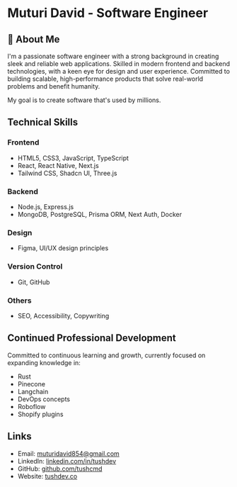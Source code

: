 # Muturi David - Software Engineer

## 🚀 About Me
I'm a passionate software engineer with a strong background in creating sleek and reliable web applications. Skilled in modern frontend and backend technologies, with a keen eye for design and user experience. Committed to building scalable, high-performance products that solve real-world problems and benefit humanity.

My goal is to create software that's used by millions.

## Technical Skills

### Frontend
- HTML5, CSS3, JavaScript, TypeScript
- React, React Native, Next.js
- Tailwind CSS, Shadcn UI, Three.js

### Backend
- Node.js, Express.js
- MongoDB, PostgreSQL, Prisma ORM, Next Auth, Docker

### Design
- Figma, UI/UX design principles

### Version Control
- Git, GitHub

### Others
- SEO, Accessibility, Copywriting
## Continued Professional Development

Committed to continuous learning and growth, currently focused on expanding knowledge in:
- Rust
- Pinecone
- Langchain
- DevOps concepts
- Roboflow
- Shopify plugins
## Links
- Email: [muturidavid854@gmail.com](mailto:muturidavid854@gmail.com)
- LinkedIn: [linkedin.com/in/tushdev](https://linkedin.com/in/tushdev)
- GitHub: [github.com/tushcmd](https://github.com/tushcmd)
- Website: [tushdev.co](https://tushdev.co)

<!--
**tushcmd/tushcmd** is a ✨ _special_ ✨ repository because its `README.md` (this file) appears on your GitHub profile.

Here are some ideas to get you started:

- 🔭 I’m currently working on ...
- 🌱 I’m currently learning ...
- 👯 I’m looking to collaborate on ...
- 🤔 I’m looking for help with ...
- 💬 Ask me about ...
- 📫 How to reach me: ...
- 😄 Pronouns: ...
- ⚡ Fun fact: ...
-->
